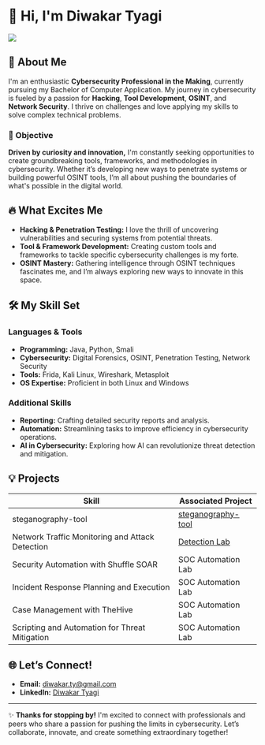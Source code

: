 # 👋 Hi, I'm Diwakar Tyagi
<a href="https://www.linkedin.com/in/diwakar-t-5263b0275/"><img src="https://img.shields.io/badge/-LinkedIn-0072b1?&style=for-the-badge&logo=linkedin&logoColor=white" /></a>

## 🚀 About Me
I'm an enthusiastic **Cybersecurity Professional in the Making**, currently pursuing my Bachelor of Computer Application. My journey in cybersecurity is fueled by a passion for **Hacking**, **Tool Development**, **OSINT**, and **Network Security**. I thrive on challenges and love applying my skills to solve complex technical problems.

### 🎯 Objective
**Driven by curiosity and innovation,** I'm constantly seeking opportunities to create groundbreaking tools, frameworks, and methodologies in cybersecurity. Whether it’s developing new ways to penetrate systems or building powerful OSINT tools, I’m all about pushing the boundaries of what's possible in the digital world.

## 🔥 What Excites Me
- **Hacking & Penetration Testing:** I love the thrill of uncovering vulnerabilities and securing systems from potential threats.
- **Tool & Framework Development:** Creating custom tools and frameworks to tackle specific cybersecurity challenges is my forte.
- **OSINT Mastery:** Gathering intelligence through OSINT techniques fascinates me, and I’m always exploring new ways to innovate in this space.

## 🛠️ My Skill Set
### Languages & Tools
- **Programming:** Java, Python, Smali
- **Cybersecurity:** Digital Forensics, OSINT, Penetration Testing, Network Security
- **Tools:** Frida, Kali Linux, Wireshark, Metasploit
- **OS Expertise:** Proficient in both Linux and Windows

### Additional Skills
- **Reporting:** Crafting detailed security reports and analysis.
- **Automation:** Streamlining tasks to improve efficiency in cybersecurity operations.
- **AI in Cybersecurity:** Exploring how AI can revolutionize threat detection and mitigation.

## 💡 Projects
| Skill                                         | Associated Project         |
|-----------------------------------------------|----------------------------|
| steganography-tool        | <a href="https://github.com/Diwakarty/steganography-tool">steganography-tool</a>|
| Network Traffic Monitoring and Attack Detection | <a href="https://google.com">Detection Lab</a>|
| Security Automation with Shuffle SOAR         | SOC Automation Lab|
| Incident Response Planning and Execution      | SOC Automation Lab|
| Case Management with TheHive                  | SOC Automation Lab|
| Scripting and Automation for Threat Mitigation | SOC Automation Lab|


## 🌐 Let’s Connect!
- **Email:** [diwakar.ty@gmail.com](mailto:diwakar.ty@gmail.com)
- **LinkedIn:** [Diwakar Tyagi](https://www.linkedin.com/in/diwakar-t-5263b0275/)

---

✨ **Thanks for stopping by!** I'm excited to connect with professionals and peers who share a passion for pushing the limits in cybersecurity. Let’s collaborate, innovate, and create something extraordinary together!
